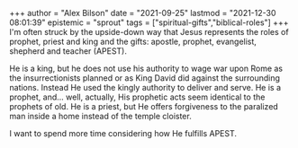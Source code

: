 +++
author = "Alex Bilson"
date = "2021-09-25"
lastmod = "2021-12-30 08:01:39"
epistemic = "sprout"
tags = ["spiritual-gifts","biblical-roles"]
+++
I'm often struck by the upside-down way that Jesus represents the roles of prophet, priest and king and the gifts: apostle, prophet, evangelist, shepherd and teacher (APEST).

He is a king, but he does not use his authority to wage war upon Rome as the insurrectionists planned or as King David did against the surrounding nations. Instead He used the kingly authority to deliver and serve. He is a prophet, and... well, actually, His prophetic acts seem identical to the prophets of old. He is a priest, but He offers forgiveness to the paralized man inside a home instead of the temple cloister.

I want to spend more time considering how He fulfills APEST.

